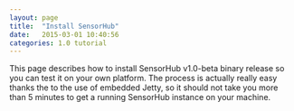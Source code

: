 ```yaml
---
layout: page
title:  "Install SensorHub"
date:   2015-03-01 10:40:56
categories: 1.0 tutorial
---
```


This page describes how to install SensorHub v1.0-beta binary release so you can test it on your own platform. The process is actually really easy thanks the to the use of embedded Jetty, so it should not take you more than 5 minutes to get a running SensorHub instance on your machine.

